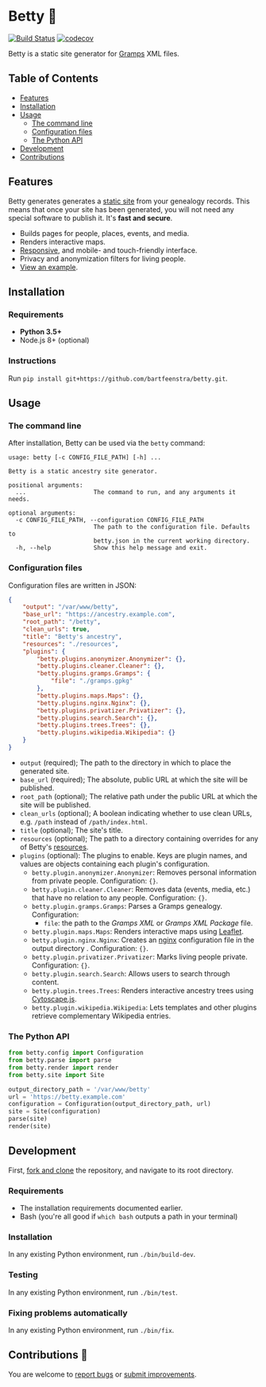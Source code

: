 # Betty 👵

[![Build Status](https://travis-ci.org/bartfeenstra/betty.svg?branch=master)](https://travis-ci.org/bartfeenstra/betty) [![codecov](https://codecov.io/gh/bartfeenstra/betty/branch/master/graph/badge.svg)](https://codecov.io/gh/bartfeenstra/betty)

Betty is a static site generator for [Gramps](https://gramps-project.org/) XML files.

## Table of Contents

- [Features](#features)
- [Installation](#installation)
- [Usage](#usage)
  - [The command line](#the-command-line)
  - [Configuration files](#configuration-files)
  - [The Python API](#the-python-api)
- [Development](#development)
- [Contributions](#contributions-)

## Features
Betty generates generates a [static site](https://en.wikipedia.org/wiki/Static_web_page) from your genealogy records.
This means that once your site has been generated, you will not need any special software to publish it. It's **fast and
secure**.
- Builds pages for people, places, events, and media.
- Renders interactive maps.
- [Responsive](https://en.wikipedia.org/wiki/Responsive_web_design), and mobile- and touch-friendly interface.
- Privacy and anonymization filters for living people.
- [View an example](https://ancestry.bartfeenstra.com/).

## Installation

### Requirements
- **Python 3.5+**
- Node.js 8+ (optional)

### Instructions
Run `pip install git+https://github.com/bartfeenstra/betty.git`.

## Usage

### The command line
After installation, Betty can be used via the `betty` command:
```
usage: betty [-c CONFIG_FILE_PATH] [-h] ...

Betty is a static ancestry site generator.

positional arguments:
  ...                   The command to run, and any arguments it needs.

optional arguments:
  -c CONFIG_FILE_PATH, --configuration CONFIG_FILE_PATH
                        The path to the configuration file. Defaults to
                        betty.json in the current working directory.
  -h, --help            Show this help message and exit.
```

### Configuration files
Configuration files are written in JSON:
```json
{
	"output": "/var/www/betty",
	"base_url": "https://ancestry.example.com",
	"root_path": "/betty",
	"clean_urls": true,
	"title": "Betty's ancestry",
	"resources": "./resources",
	"plugins": {
		"betty.plugins.anonymizer.Anonymizer": {},
		"betty.plugins.cleaner.Cleaner": {},
		"betty.plugins.gramps.Gramps": {
			"file": "./gramps.gpkg"
		},
		"betty.plugins.maps.Maps": {},
		"betty.plugins.nginx.Nginx": {},
		"betty.plugins.privatizer.Privatizer": {},
		"betty.plugins.search.Search": {},
		"betty.plugins.trees.Trees": {},
		"betty.plugins.wikipedia.Wikipedia": {}
	}
}
```
- `output` (required); The path to the directory in which to place the generated site.
- `base_url` (required); The absolute, public URL at which the site will be published.
- `root_path` (optional); The relative path under the public URL at which the site will be published.
- `clean_urls` (optional); A boolean indicating whether to use clean URLs, e.g. `/path` instead of `/path/index.html`.
- `title` (optional); The site's title.
- `resources` (optional); The path to a directory containing overrides for any of Betty's [resources](./betty/resources).
- `plugins` (optional): The plugins to enable. Keys are plugin names, and values are objects containing each plugin's configuration.
    - `betty.plugin.anonymizer.Anonymizer`: Removes personal information from private people. Configuration: `{}`.
    - `betty.plugin.cleaner.Cleaner`: Removes data (events, media, etc.) that have no relation to any people. Configuration: `{}`.
    - `betty.plugin.gramps.Gramps`: Parses a Gramps genealogy. Configuration:
        - `file`: the path to the *Gramps XML* or *Gramps XML Package* file.
    - `betty.plugin.maps.Maps`: Renders interactive maps using [Leaflet](https://leafletjs.com/).
    - `betty.plugin.nginx.Nginx`: Creates an [nginx](https://nginx.org) configuration file in the output directory . Configuration: `{}`.
    - `betty.plugin.privatizer.Privatizer`: Marks living people private. Configuration: `{}`.
    - `betty.plugin.search.Search`: Allows users to search through content.
    - `betty.plugin.trees.Trees`: Renders interactive ancestry trees using [Cytoscape.js](http://js.cytoscape.org/).
    - `betty.plugin.wikipedia.Wikipedia`: Lets templates and other plugins retrieve complementary Wikipedia entries.

### The Python API
```python
from betty.config import Configuration
from betty.parse import parse
from betty.render import render
from betty.site import Site

output_directory_path = '/var/www/betty'
url = 'https://betty.example.com'
configuration = Configuration(output_directory_path, url)
site = Site(configuration)
parse(site)
render(site)

```

## Development
First, [fork and clone](https://guides.github.com/activities/forking/) the repository, and navigate to its root directory.

### Requirements
- The installation requirements documented earlier.
- Bash (you're all good if `which bash` outputs a path in your terminal)

### Installation
In any existing Python environment, run `./bin/build-dev`.

### Testing
In any existing Python environment, run `./bin/test`.

### Fixing problems automatically
In any existing Python environment, run `./bin/fix`.

## Contributions 🥳
You are welcome to [report bugs](https://github.com/bartfeenstra/betty/issues) or [submit improvements](https://github.com/bartfeenstra/betty/pulls).
